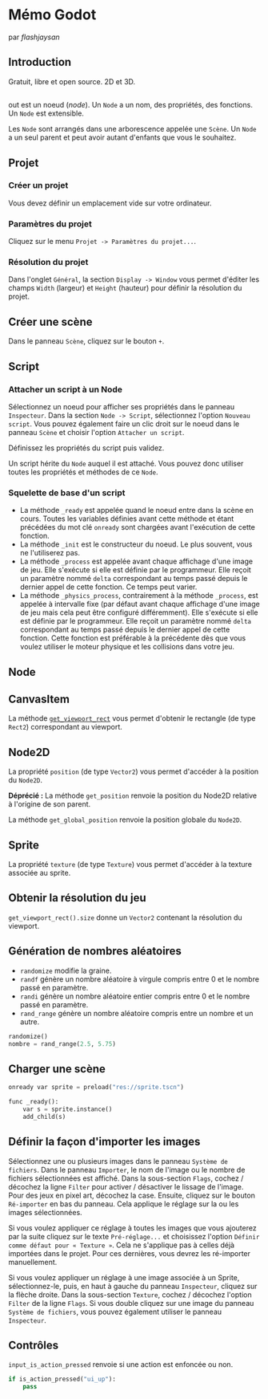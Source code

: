 # Mémo Godot

par *flashjaysan*

## Introduction

Gratuit, libre et open source. 2D et 3D.

## 

out est un noeud (*node*). Un `Node` a un nom, des propriétés, des fonctions. Un `Node` est extensible.

Les `Node` sont arrangés dans une arborescence appelée une `Scène`. Un `Node` a un seul parent et peut avoir autant d'enfants que vous le souhaitez.

## Projet

### Créer un projet

Vous devez définir un emplacement vide sur votre ordinateur.

### Paramètres du projet

Cliquez sur le menu `Projet -> Paramètres du projet...`.

### Résolution du projet

Dans l'onglet `Général`, la section `Display -> Window` vous permet d'éditer les champs `Width` (largeur) et `Height` (hauteur) pour définir la résolution du projet. 

## Créer une scène

Dans le panneau `Scène`, cliquez sur le bouton `+`.

## Script

### Attacher un script à un Node

Sélectionnez un noeud pour afficher ses propriétés dans le panneau `Inspecteur`. Dans la section `Node -> Script`, sélectionnez l'option `Nouveau script`. Vous pouvez également faire un clic droit sur le noeud dans le panneau `Scène` et choisir l'option `Attacher un script`.

Définissez les propriétés du script puis validez.

Un script hérite du `Node` auquel il est attaché. Vous pouvez donc utiliser toutes les propriétés et méthodes de ce `Node`.

### Squelette de base d'un script

- La méthode `_ready` est appelée quand le noeud entre dans la scène en cours. Toutes les variables définies avant cette méthode et étant précédées du mot clé `onready` sont chargées avant l'exécution de cette fonction.
- La méthode `_init` est le constructeur du noeud. Le plus souvent, vous ne l'utiliserez pas.
- La méthode `_process` est appelée avant chaque affichage d'une image de jeu. Elle s'exécute si elle est définie par le programmeur. Elle reçoit un paramètre nommé `delta` correspondant au temps passé depuis le dernier appel de cette fonction. Ce temps peut varier.
- La méthode `_physics_process`, contrairement à la méthode `_process`, est appelée à intervalle fixe (par défaut avant chaque affichage d'une image de jeu mais cela peut être configuré différemment). Elle s'exécute si elle est définie par le programmeur. Elle reçoit un paramètre nommé `delta` correspondant au temps passé depuis le dernier appel de cette fonction. Cette fonction est préférable à la précédente dès que vous voulez utiliser le moteur physique et les collisions dans votre jeu.

## Node



## CanvasItem

La méthode [`get_viewport_rect`](https://docs.godotengine.org/en/stable/classes/class_canvasitem.html#class-canvasitem-method-get-viewport-rect) vous permet d'obtenir le rectangle (de type `Rect2`) correspondant au viewport.

## Node2D

La propriété `position` (de type `Vector2`) vous permet d'accéder à la position du `Node2D`.

**Déprécié :** La méthode `get_position` renvoie la position du Node2D relative à l'origine de son parent.

La méthode `get_global_position` renvoie la position globale du `Node2D`.

## Sprite

La propriété `texture` (de type `Texture`) vous permet d'accéder à la texture associée au sprite.

## Obtenir la résolution du jeu

`get_viewport_rect().size` donne un `Vector2` contenant la résolution du viewport.

## Génération de nombres aléatoires

- `randomize` modifie la graine.
- `randf` génère un nombre aléatoire à virgule compris entre 0 et le nombre passé en paramètre.
- `randi` génère un nombre aléatoire entier compris entre 0 et le nombre passé en paramètre.
- `rand_range` génère un nombre aléatoire compris entre un nombre et un autre.

```python
randomize()
nombre = rand_range(2.5, 5.75)
```

## Charger une scène

```python
onready var sprite = preload("res://sprite.tscn")

func _ready():
    var s = sprite.instance()
    add_child(s)
```

## Définir la façon d'importer les images

Sélectionnez une ou plusieurs images dans le panneau `Système de fichiers`. Dans le panneau `Importer`, le nom de l'image ou le nombre de fichiers sélectionnées est affiché. Dans la sous-section `Flags`, cochez / décochez la ligne `Filter` pour activer / désactiver le lissage de l'image. Pour des jeux en pixel art, décochez la case. Ensuite, cliquez sur le bouton `Ré-importer` en bas du panneau. Cela applique le réglage sur la ou les images sélectionnées.

Si vous voulez appliquer ce réglage à toutes les images que vous ajouterez par la suite cliquez sur le texte `Pré-réglage...` et choisissez l'option `Définir comme défaut pour « Texture »`. Cela ne s'applique pas à celles déjà importées dans le projet. Pour ces dernières, vous devrez les ré-importer manuellement.

Si vous voulez appliquer un réglage à une image associée à un Sprite, sélectionnez-le, puis, en haut à gauche du panneau `Inspecteur`, cliquez sur la flèche droite. Dans la sous-section `Texture`, cochez / décochez l'option `Filter` de la ligne `Flags`. Si vous double cliquez sur une image du panneau `Système de fichiers`, vous pouvez également utiliser le panneau `Inspecteur`. 

## Contrôles

`input_is_action_pressed` renvoie si une action est enfoncée ou non.

```python
if is_action_pressed("ui_up"):
    pass
```






